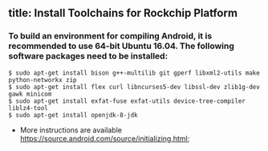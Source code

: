 title: Install Toolchains for Rockchip Platform
---

### To build an environment for compiling Android, it is recommended to use 64-bit Ubuntu 16.04. The following software packages need to be installed:
```
$ sudo apt-get install bison g++-multilib git gperf libxml2-utils make python-networkx zip
$ sudo apt-get install flex curl libncurses5-dev libssl-dev zlib1g-dev gawk minicom
$ sudo apt-get install exfat-fuse exfat-utils device-tree-compiler liblz4-tool
$ sudo apt-get install openjdk-8-jdk
```
* More instructions are available https://source.android.com/source/initializing.html;
